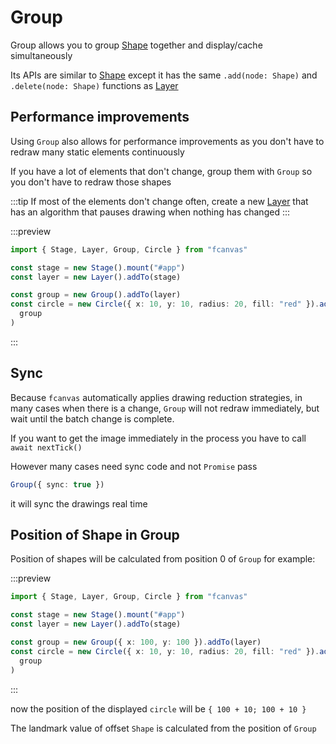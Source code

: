# Group

Group allows you to group [Shape](./Shape) together and display/cache simultaneously

Its APIs are similar to [Shape](./Shape) except it has the same `.add(node: Shape)` and `.delete(node: Shape)` functions as [Layer](./Layer)

## Performance improvements

Using `Group` also allows for performance improvements as you don't have to redraw many static elements continuously

If you have a lot of elements that don't change, group them with `Group` so you don't have to redraw those shapes

:::tip
If most of the elements don't change often, create a new [Layer](./Layer) that has an algorithm that pauses drawing when nothing has changed
:::

:::preview
```ts
import { Stage, Layer, Group, Circle } from "fcanvas"

const stage = new Stage().mount("#app")
const layer = new Layer().addTo(stage)

const group = new Group().addTo(layer)
const circle = new Circle({ x: 10, y: 10, radius: 20, fill: "red" }).addTo(
  group
)
```
:::

## Sync 
Because `fcanvas` automatically applies drawing reduction strategies, in many cases when there is a change, `Group` will not redraw immediately, but wait until the batch change is complete.

If you want to get the image immediately in the process you have to call `await nextTick()`

However many cases need sync code and not `Promise` pass 

```ts
Group({ sync: true })
```

 it will sync the drawings real time

## Position of Shape in Group

Position of shapes will be calculated from position 0 of `Group` for example:

:::preview
```ts
import { Stage, Layer, Group, Circle } from "fcanvas"

const stage = new Stage().mount("#app")
const layer = new Layer().addTo(stage)

const group = new Group({ x: 100, y: 100 }).addTo(layer)
const circle = new Circle({ x: 10, y: 10, radius: 20, fill: "red" }).addTo(
  group
)
```
:::

now the position of the displayed `circle` will be `{ 100 + 10; 100 + 10 }`

The landmark value of offset `Shape` is calculated from the position of `Group`
